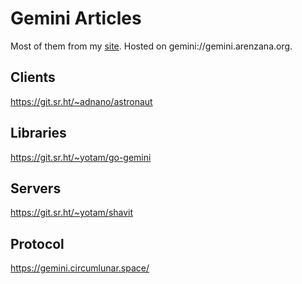 # Gemini Articles

Most of them from my [site](https://arenzana.org). Hosted on gemini://gemini.arenzana.org.

## Clients

https://git.sr.ht/~adnano/astronaut

## Libraries

https://git.sr.ht/~yotam/go-gemini

## Servers

https://git.sr.ht/~yotam/shavit

## Protocol

https://gemini.circumlunar.space/

